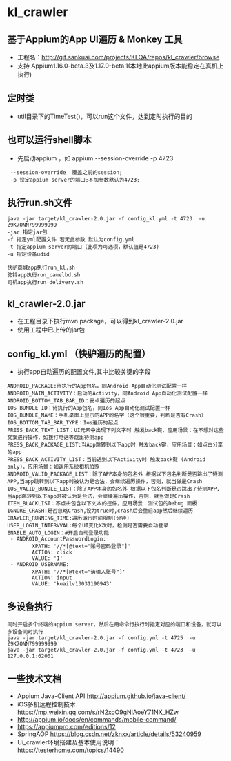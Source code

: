 # kl_crawler
## 基于Appium的App UI遍历 & Monkey 工具

* 工程名：http://git.sankuai.com/projects/KLQA/repos/kl_crawler/browse 
* 支持 Appium1.16.0-beta.3及1.17.0-beta.1(本地此appium版本能稳定在真机上执行)

## 定时类
* util目录下的TimeTest()，可以run这个文件，达到定时执行的目的

## 也可以运行shell脚本
* 先启动appium ，如 appium  --session-override -p 4723
```
 --session-override  覆盖之前的session;
 -p 设定appium server的端口;不加参数默认为4723;

```
   
## 执行run.sh文件
```
java -jar target/kl_crawler-2.0.jar -f config_kl.yml -t 4723  -u Z9K7ONN799999999
-jar 指定jar包
-f 指定yml配置文件 若无此参数 默认为config.yml 
-t 指定appium server的端口（此项为可选项，默认值是4723)
-u 指定设备udid
```
```
快驴商城app执行run_kl.sh
驼铃app执行run_camelbd.sh
司机app执行run_delivery.sh
```

## kl_crawler-2.0.jar
* 在工程目录下执行mvn package，可以得到kl_crawler-2.0.jar
* 使用工程中已上传的jar包


## config_kl.yml  （快驴遍历的配置）
* 执行app自动遍历的配置文件,其中比较关键的字段
```
ANDROID_PACKAGE:待执行的App包名，同Android App自动化测试配置一样
ANDROID_MAIN_ACTIVITY：启动的Activity，同Android App自动化测试配置一样
ANDROID_BOTTOM_TAB_BAR_ID：安卓遍历的起点
IOS_BUNDLE_ID：待执行的App包名，同Ios App自动化测试配置一样
IOS_BUNDLE_NAME：手机桌面上显示的APP的名字（这个很重要，判断是否有Crash）
IOS_BOTTOM_TAB_BAR_TYPE：Ios遍历的起点
PRESS_BACK_TEXT_LIST：UI元素中出现下列文字时 触发back键，应用场景：在不想对这些文案进行操作，如拨打电话等跳出待测app
PRESS_BACK_PACKAGE_LIST:当App跳转到以下app时 触发back键，应用场景：如点击分享的app
PRESS_BACK_ACTIVITY_LIST：当前遇到以下Activity时 触发back键 (Android only)，应用场景：如调用系统相机拍照
ANDROID_VALID_PACKAGE_LIST：除了APP本身的包名外 根据以下包名判断是否跳出了待测APP,当app跳转到以下app时被认为是合法，会继续遍历操作，否则，就当做是Crash
IOS_VALID_BUNDLE_LIST：除了APP本身的包名外 根据以下包名判断是否跳出了待测APP,当app跳转到以下app时被认为是合法，会继续遍历操作，否则，就当做是Crash
ITEM_BLACKLIST：不点击包含以下文本的控件，应用场景：测试包的Debug 面板
IGNORE_CRASH:是否忽略Crash,设为true时,crash后会重启app然后继续遍历
CRAWLER_RUNNING_TIME:遍历运行时间限制(分钟)
USER_LOGIN_INTERVVAL:每个UI变化X次时，检测是否需要自动登录
ENABLE_AUTO_LOGIN：#开启自动登录功能
 - ANDROID_AccountPasswordLogin:
        XPATH: '//*[@text="账号密码登录"]'
        ACTION: click
        VALUE: '1'
 - ANDROID_USERNAME:
        XPATH: '//*[@text="请输入账号"]'
        ACTION: input
        VALUE: 'kuailv13031190943'
```

## 多设备执行
```
同时开启多个终端的appium server，然后在用命令行执行时指定对应的端口和设备，就可以多设备同时执行
java -jar target/kl_crawler-2.0.jar -f config.yml -t 4725  -u Z9K7ONN799999999
java -jar target/kl_crawler-2.0.jar -f config.yml -t 4723  -u 127.0.0.1:62001
```


## 一些技术文档
* Appium Java-Client API http://appium.github.io/java-client/
* iOS多机远程控制技术 https://mp.weixin.qq.com/s/rN2xcO9gNIAoeY71NX_HZw
* http://appium.io/docs/en/commands/mobile-command/
* https://appiumpro.com/editions/12
* SpringAOP https://blog.csdn.net/zknxx/article/details/53240959
* Ui_crawler环境搭建及基本使用说明： https://testerhome.com/topics/14490 



